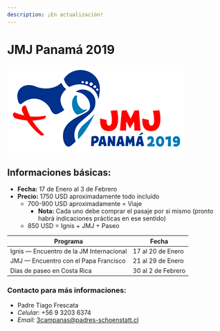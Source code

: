 ```yaml
---
description: ¡En actualización!
---
```


# JMJ Panamá 2019

![](.gitbook/assets/logo_panama2019.png)

## Informaciones básicas:

* **Fecha:** 17 de Enero al 3 de Febrero
* **Precio:** 1750 USD aproximadamente todo incluído
  * 700-900 USD aproximadamente = Viaje
    * **Nota:** Cada uno debe comprar el pasaje por si mismo \(pronto habrá indicaciones prácticas en ese sentido\)
  * 850 USD = Ignis + JMJ + Paseo

| **Programa** | **Fecha** |
| --- | --- |
| Ignis — Encuentro de la JM Internacional | 17 al 20 de Enero |
| JMJ — Encuentro con el Papa Francisco | 21 al 29 de Enero |
| Días de paseo en Costa Rica | 30 al 2 de Febrero |

### Contacto para más informaciones:

* Padre Tiago Frescata
* _Celular:_ +56 9 3203 6374
* _Email:_ 3campanas@padres-schoenstatt.cl

